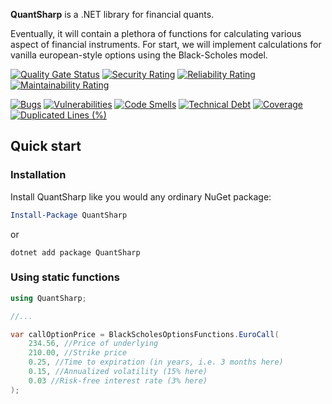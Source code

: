 **QuantSharp** is a .NET library for financial quants.

Eventually, it will contain a plethora of functions for calculating various aspect of financial instruments.
For start, we will implement calculations for vanilla european-style options using the Black-Scholes model.

[![Quality Gate Status](https://sonarcloud.io/api/project_badges/measure?project=Misza13_QuantSharp&metric=alert_status)](https://sonarcloud.io/summary/new_code?id=Misza13_QuantSharp)
[![Security Rating](https://sonarcloud.io/api/project_badges/measure?project=Misza13_QuantSharp&metric=security_rating)](https://sonarcloud.io/summary/new_code?id=Misza13_QuantSharp)
[![Reliability Rating](https://sonarcloud.io/api/project_badges/measure?project=Misza13_QuantSharp&metric=reliability_rating)](https://sonarcloud.io/summary/new_code?id=Misza13_QuantSharp)
[![Maintainability Rating](https://sonarcloud.io/api/project_badges/measure?project=Misza13_QuantSharp&metric=sqale_rating)](https://sonarcloud.io/summary/new_code?id=Misza13_QuantSharp)

[![Bugs](https://sonarcloud.io/api/project_badges/measure?project=Misza13_QuantSharp&metric=bugs)](https://sonarcloud.io/summary/new_code?id=Misza13_QuantSharp)
[![Vulnerabilities](https://sonarcloud.io/api/project_badges/measure?project=Misza13_QuantSharp&metric=vulnerabilities)](https://sonarcloud.io/summary/new_code?id=Misza13_QuantSharp)
[![Code Smells](https://sonarcloud.io/api/project_badges/measure?project=Misza13_QuantSharp&metric=code_smells)](https://sonarcloud.io/summary/new_code?id=Misza13_QuantSharp)
[![Technical Debt](https://sonarcloud.io/api/project_badges/measure?project=Misza13_QuantSharp&metric=sqale_index)](https://sonarcloud.io/summary/new_code?id=Misza13_QuantSharp)
[![Coverage](https://sonarcloud.io/api/project_badges/measure?project=Misza13_QuantSharp&metric=coverage)](https://sonarcloud.io/summary/new_code?id=Misza13_QuantSharp)
[![Duplicated Lines (%)](https://sonarcloud.io/api/project_badges/measure?project=Misza13_QuantSharp&metric=duplicated_lines_density)](https://sonarcloud.io/summary/new_code?id=Misza13_QuantSharp)

## Quick start

### Installation

Install QuantSharp like you would any ordinary NuGet package:

```powershell
Install-Package QuantSharp
```

or

```
dotnet add package QuantSharp
```

### Using static functions

```cs
using QuantSharp;

//...

var callOptionPrice = BlackScholesOptionsFunctions.EuroCall(
    234.56, //Price of underlying
    210.00, //Strike price
    0.25, //Time to expiration (in years, i.e. 3 months here)
    0.15, //Annualized volatility (15% here)
    0.03 //Risk-free interest rate (3% here)
);
```